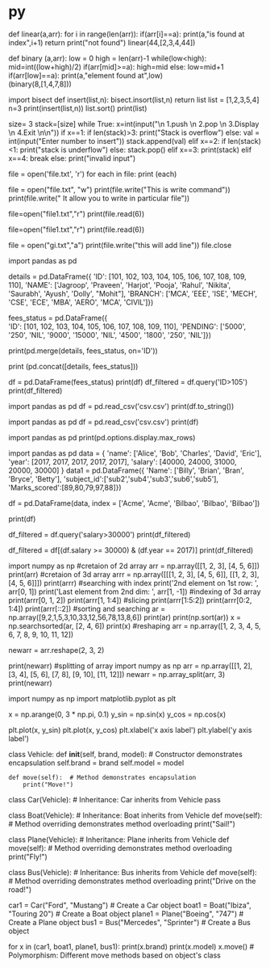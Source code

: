 # py

def linear(a,arr):
    for i in range(len(arr)):
        if(arr[i]==a):
            print(a,"is found at index",i+1)
            return
    print("not found")
linear(44,[2,3,4,44])


def binary (a,arr):
    low = 0
    high = len(arr)-1
    while(low<high):
        mid=int((low+high)/2)
        if(arr[mid]>=a):
            high=mid
        else:
            low=mid+1
        if(arr[low]==a):
            print(a,"element found at",low)  
(binary(8,[1,4,7,8])) 


import bisect
def insert(list,n):
    bisect.insort(list,n)
    return list
list = [1,2,3,5,4]
n=3
print(insert(list,n))
list.sort()
print(list)


size= 3
stack=[size]
while True:
        x=int(input("\n 1.push \n 2.pop \n 3.Display \n 4.Exit \n\n"))
        if x==1:
                if len(stack)>3:
                        print("Stack  is overflow")
                else:
                        val = int(input("Enter number to insert"))
                        stack.append(val)
        elif x==2:
                if len(stack)<1:
                        print("stack is underflow")
                else:
                        stack.pop()
        elif x==3:
                print(stack)
        elif x==4:
                break
        else:
                print("invalid input")      




file = open('file.txt', 'r')
for each in file:
	print (each)

file = open("file.txt", "w")
print(file.write("This is write command"))
print(file.write(" It allow you to write in  particular file"))

file=open("file1.txt","r")
print(file.read(6))

file=open("file1.txt","r")
print(file.read(6))

file = open("gi.txt","a")
print(file.write("this will add line"))
file.close





import pandas as pd


details = pd.DataFrame({
	'ID': [101, 102, 103, 104, 105,
		  106, 107, 108, 109, 110],
	'NAME': ['Jagroop', 'Praveen', 'Harjot',
			'Pooja', 'Rahul', 'Nikita',
			'Saurabh', 'Ayush', 'Dolly', "Mohit"],
	'BRANCH': ['MCA', 'EEE', 'ISE', 'MECH', 'CSE',
			'ECE', 'MBA', 'AERO', 'MCA', 'CIVIL']})

fees_status = pd.DataFrame({   
    'ID': [101, 102, 103, 104, 105,
		   106, 107, 108, 109, 110],
	'PENDING': ['5000', '250', 'NIL',
				'9000', '15000', 'NIL',
				'4500', '1800', '250', 'NIL']})


print(pd.merge(details, fees_status, on='ID'))

print (pd.concat([details, fees_status]))

df = pd.DataFrame(fees_status)
print(df)
df_filtered = df.query('ID>105')
print(df_filtered)



import pandas as pd
df = pd.read_csv('csv.csv')
print(df.to_string())

import pandas as pd
df = pd.read_csv('csv.csv')
print(df)

import pandas as pd
print(pd.options.display.max_rows)


import pandas as pd
data = {
        'name': ['Alice', 'Bob', 'Charles', 'David', 'Eric'],
        'year': [2017, 2017, 2017, 2017, 2017],
        'salary': [40000, 24000, 31000, 20000, 30000]
        }
data1 = pd.DataFrame({
         'Name': ['Billy', 'Brian', 'Bran', 'Bryce', 'Betty'],
         'subject_id':['sub2','sub4','sub3','sub6','sub5'],
         'Marks_scored':[89,80,79,97,88]})

df = pd.DataFrame(data, index = ['Acme', 'Acme', 'Bilbao', 'Bilbao', 'Bilbao'])

print(df)

df_filtered = df.query('salary>30000')
print(df_filtered)


df_filtered = df[(df.salary >= 30000) & (df.year == 2017)]
print(df_filtered)



import numpy as np
#cretaion of 2d array
arr = np.array([[1, 2, 3], [4, 5, 6]])
print(arr)
#cretaion of 3d array
arrr = np.array([[[1, 2, 3], [4, 5, 6]], [[1, 2, 3], [4, 5, 6]]])
print(arrr)
#searching with index
print('2nd element on 1st row: ', arr[0, 1])
print('Last element from 2nd dim: ', arr[1, -1])
#indexing of 3d array
print(arrr[0, 1, 2])
print(arrr[1, 1:4])
#slicing
print(arrr[1:5:2])
print(arrr[0:2, 1:4])
print(arrr[::2])
#sorting and searching
ar = np.array([9,2,1,5,3,10,33,12,56,78,13,8,6])
print(ar)
print(np.sort(ar))
x = np.searchsorted(ar, [2, 4, 6])
print(x)
#reshaping
arr = np.array([1, 2, 3, 4, 5, 6, 7, 8, 9, 10, 11, 12])

newarr = arr.reshape(2, 3, 2)

print(newarr)
#splitting of array
import numpy as np
arr = np.array([[1, 2], [3, 4], [5, 6], [7, 8], [9, 10], [11, 12]])
newarr = np.array_split(arr, 3)
print(newarr)


import numpy as np
import matplotlib.pyplot as plt

x = np.arange(0, 3 * np.pi, 0.1)
y_sin = np.sin(x)
y_cos = np.cos(x)

plt.plot(x, y_sin)
plt.plot(x, y_cos)
plt.xlabel('x axis label')
plt.ylabel('y axis label')


class Vehicle:
    def __init__(self, brand, model):  # Constructor demonstrates encapsulation
        self.brand = brand
        self.model = model

    def move(self):  # Method demonstrates encapsulation
        print("Move!")

class Car(Vehicle):  # Inheritance: Car inherits from Vehicle
    pass

class Boat(Vehicle):  # Inheritance: Boat inherits from Vehicle
    def move(self):  # Method overriding demonstrates method overloading
        print("Sail!")

class Plane(Vehicle):  # Inheritance: Plane inherits from Vehicle
    def move(self):  # Method overriding demonstrates method overloading
        print("Fly!")

class Bus(Vehicle):  # Inheritance: Bus inherits from Vehicle
    def move(self):  # Method overriding demonstrates method overloading
        print("Drive on the road!")

car1 = Car("Ford", "Mustang")  # Create a Car object
boat1 = Boat("Ibiza", "Touring 20")  # Create a Boat object
plane1 = Plane("Boeing", "747")  # Create a Plane object
bus1 = Bus("Mercedes", "Sprinter")  # Create a Bus object

for x in (car1, boat1, plane1, bus1):
    print(x.brand)
    print(x.model)
    x.move()  # Polymorphism: Different move methods based on object's class




